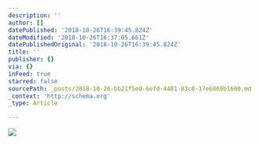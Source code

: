 ```yaml
---
description: ''
author: []
datePublished: '2018-10-26T16:39:45.824Z'
dateModified: '2018-10-26T16:37:05.661Z'
datePublishedOriginal: '2018-10-26T16:39:45.824Z'
title: ''
publisher: {}
via: {}
inFeed: true
starred: false
sourcePath: _posts/2018-10-26-bb21f5e0-6efd-4481-83c0-17e6869b1600.md
_context: 'http://schema.org'
_type: Article

---
```

![](https://the-grid-user-content.s3-us-west-2.amazonaws.com/98185ce8-7907-4d64-9318-da0f385b46be.png)